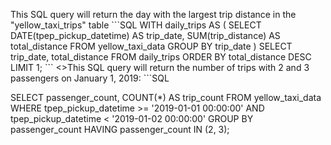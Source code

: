 <p> This SQL query will return the day with the largest trip distance in the "yellow_taxi_trips" table</>
```SQL
WITH daily_trips AS (
    SELECT 
        DATE(tpep_pickup_datetime) AS trip_date, 
        SUM(trip_distance) AS total_distance
    FROM yellow_taxi_data
    GROUP BY trip_date
)
SELECT trip_date, total_distance
FROM daily_trips
ORDER BY total_distance DESC
LIMIT 1;
```
 <>This SQL query will return the number of trips with 2 and 3 passengers on January 1, 2019:</>
```SQL

SELECT passenger_count, COUNT(*) AS trip_count
FROM yellow_taxi_data
WHERE tpep_pickup_datetime >= '2019-01-01 00:00:00' AND
      tpep_pickup_datetime < '2019-01-02 00:00:00'
GROUP BY passenger_count
HAVING passenger_count IN (2, 3);
```
